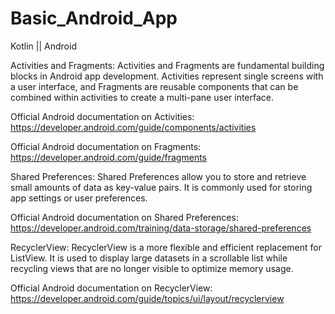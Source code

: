 # Basic_Android_App
Kotlin || Android

Activities and Fragments:
Activities and Fragments are fundamental building blocks in Android app development. 
Activities represent single screens with a user interface, and 
Fragments are reusable components that can be combined within activities to create a multi-pane user interface.

Official Android documentation on Activities:
https://developer.android.com/guide/components/activities

Official Android documentation on Fragments:
https://developer.android.com/guide/fragments

Shared Preferences:
Shared Preferences allow you to store and retrieve small amounts of data as key-value pairs. 
It is commonly used for storing app settings or user preferences.

Official Android documentation on Shared Preferences:
https://developer.android.com/training/data-storage/shared-preferences

RecyclerView:
RecyclerView is a more flexible and efficient replacement for ListView. 
It is used to display large datasets in a scrollable list while recycling views that are no longer visible to optimize memory usage.

Official Android documentation on RecyclerView:
https://developer.android.com/guide/topics/ui/layout/recyclerview
